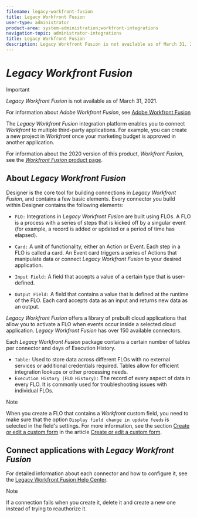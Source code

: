 ```yaml
---
filename: legacy-workfront-fusion
title: Legacy Workfront Fusion
user-type: administrator
product-area: system-administration;workfront-integrations
navigation-topic: administrator-integrations
title: Legacy Workfront Fusion
description: Legacy Workfront Fusion is not available as of March 31, 2021.
---
```


# *Legacy Workfront Fusion*

>[!IMPORTANT]
>
>*Legacy Workfront Fusion* is not available as of March 31, 2021.
>
>For information about *Adobe Workfront Fusion*, see [Adobe Workfront Fusion](../../workfront-fusion/workfront-fusion-2.md)

<!--
<div data-mc-conditions="QuicksilverOrClassic.Draft mode">
<p>The <em>Legacy Workfront Fusion</em> integration platform enables you to connect <em>Workfront</em> to multiple third-party applications. For example, you can create a new project in <em>Workfront</em> once your marketing budget is approved in another application.</p>
<p>For information about the 2020 version of this product, <em>Workfront Fusion</em>, see the <a href="https://www.workfront.com/products/fusion/"><em>Workfront Fusion</em> product page</a>.</p>
<h2><a name="using-workfront-fusion"></a>About <em>Legacy Workfront Fusion</em></h2>
<p>Designer is the core tool for building connections in <em>Legacy Workfront Fusion</em>, and contains a few basic elements. Every connector you build within Designer contains the following elements:</p>
<ul>
<li> <p><span class="bold">FLO:</span> Integrations in <em>Legacy Workfront Fusion</em> are built using FLOs. A FLO is a process with a series of steps that is kicked off by a singular event (for example, a record is added or updated or a period of time has elapsed).</p> </li>
<li><span class="bold">Card:</span> A unit of functionality, either an Action or Event. Each step in a FLO is called a card.&nbsp;An Event card triggers a series of Actions that manipulate data or connect <em>Legacy Workfront Fusion</em> to your desired application.</li>
<li><span class="bold">Input Field:</span> A field that accepts a value of a certain type that is user-defined.</li>
<li><span class="bold">Output Field:</span> A field that contains a value that is defined at the runtime of the FLO.&nbsp;Each card accepts data as an input&nbsp;and returns new data as an output.</li>
</ul>
<p><em>Legacy Workfront Fusion</em> offers a library of prebuilt cloud applications that allow you to activate a FLO when events occur inside a selected cloud application. <em>Legacy Workfront Fusion</em> has over 150 available connectors.</p>
<p>Each <em>Legacy Workfront Fusion</em> package contains a certain number of tables per connector and days of Execution History.</p>
<ul>
<li><span class="bold">Table:</span> Used to store data across different FLOs with no external services or additional credentials required. Tables allow for efficient integration lookups or other processing needs.</li>
<li><span class="bold">Execution History (FLO History):</span> The record of every aspect of data in every FLO. It is commonly used for troubleshooting issues with individual FLOs.</li>
</ul> <note type="note">
When you create a FLO that contains a
<em>Workfront</em> custom field, you need to make sure that the option
<span class="bold">Display field change in update feeds</span> is selected in the field's settings. For more information, see the section
<a href="../../administration-and-setup/customize-workfront/create-manage-custom-forms/create-or-edit-a-custom-form.md#create" class="MCXref xref" xrefformat="{para}">Create or edit a custom form</a> in the article
<a href="../../administration-and-setup/customize-workfront/create-manage-custom-forms/create-or-edit-a-custom-form.md" class="MCXref xref" xrefformat="{para}">Create or edit a custom form</a>.
</note>
<h2><a name="connecting-applications-with-workfront-fusion"></a>Connect applications with <em>Legacy Workfront Fusion</em></h2>
<p>For detailed information about each connector and how to configure it, see the <a href="https://learn.fusion.workfront.com/connector-reference/">Legacy Workfront Fusion Help Center</a>.</p> <note type="note">
If a connection fails when you create it, delete it and create a new one instead of trying to reauthorize it.
</note>
</div>
-->

The *Legacy Workfront Fusion* integration platform enables you to connect *Workfront* to multiple third-party applications. For example, you can create a new project in *Workfront* once your marketing budget is approved in another application.

For information about the 2020 version of this product, *Workfront Fusion*, see the [*Workfront Fusion* product page](https://www.workfront.com/products/fusion/).

## About *Legacy Workfront Fusion*

Designer is the core tool for building connections in *Legacy Workfront Fusion*, and contains a few basic elements. Every connector you build within Designer contains the following elements:

* `FLO:` Integrations in *Legacy Workfront Fusion* are built using FLOs. A FLO is a process with a series of steps that is kicked off by a singular event (for example, a record is added or updated or a period of time has elapsed).
* `Card:` A unit of functionality, either an Action or Event. Each step in a FLO is called a card.&nbsp;An Event card triggers a series of Actions that manipulate data or connect *Legacy Workfront Fusion* to your desired application.

* `Input Field:` A field that accepts a value of a certain type that is user-defined.
* `Output Field:` A field that contains a value that is defined at the runtime of the FLO.&nbsp;Each card accepts data as an input&nbsp;and returns new data as an output.

*Legacy Workfront Fusion* offers a library of prebuilt cloud applications that allow you to activate a FLO when events occur inside a selected cloud application. *Legacy Workfront Fusion* has over 150 available connectors.

Each *Legacy Workfront Fusion* package contains a certain number of tables per connector and days of Execution History.

* `Table:` Used to store data across different FLOs with no external services or additional credentials required. Tables allow for efficient integration lookups or other processing needs.
* `Execution History (FLO History):` The record of every aspect of data in every FLO. It is commonly used for troubleshooting issues with individual FLOs.

>[!NOTE]
>
>When you create a FLO that contains a *Workfront* custom field, you need to make sure that the option `Display field change in update feeds` is selected in the field's settings. For more information, see the section [Create or edit a custom form](../../administration-and-setup/customize-workfront/create-manage-custom-forms/create-or-edit-a-custom-form.md#create) in the article [Create or edit a custom form](../../administration-and-setup/customize-workfront/create-manage-custom-forms/create-or-edit-a-custom-form.md).

## Connect applications with *Legacy Workfront Fusion*

For detailed information about each connector and how to configure it, see the [Legacy Workfront Fusion Help Center](https://learn.fusion.workfront.com/connector-reference/).

>[!NOTE]
>
>If a connection fails when you create it, delete it and create a new one instead of trying to reauthorize it.

